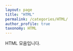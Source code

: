 ```yaml
---
layout: page
title: "HTML"
permalink: /categories/HTML/
author_profile: true
taxonomy: HTML
---
```


HTML 모음입니다.